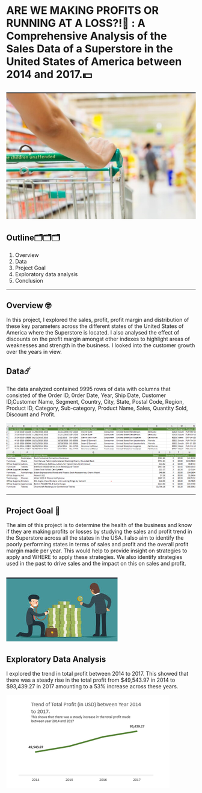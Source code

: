 # ARE WE MAKING PROFITS OR RUNNING AT A LOSS?!🤔 : A Comprehensive Analysis of the Sales Data of a Superstore in the United States of America between 2014 and 2017.💵
![](superstore.png)
---
Outline🗂️🗂️🗂️ 
---
1. Overview
2. Data
3. Project Goal
4. Exploratory data analysis
5. Conclusion
---

Overview 🤓
---
In this project, I explored the sales, profit, profit margin and distribution of these key parameters across the different states of the United States of America where the Superstore is located. I also analysed the effect of discounts on the profit margin amongst other indexes to highlight areas of weaknesses and strength in the business. I looked into the customer growth over the years in view.

Data☄️ 
---
The data analyzed contained 9995 rows of data with columns that consisted of the Order ID, 0rder Date, Year, Ship Date, Customer ID,Customer Name, Segment, Country, City, State, Postal Code, Region, Product ID, Category, Sub-category, Product Name, Sales, Quantity Sold, Discount and Profit.

![](data_1.png)
![](data_2.png)

---

Project Goal 🥅
---
The aim of this project is to determine the health of the business and know if they are making profits or losses by studying the sales and profit trend in the Superstore across all the states in the USA. I also aim to identify the poorly performing states in terms of sales and profit and the overall profit margin made per year. This would help to provide insight on strategies to apply and WHERE to apply these strategies. We also identify strategies used in the past to drive sales and the impact on this on sales and profit.

![](business_health.png)
---


Exploratory Data Analysis
---
I explored the trend in total profit between 2014 to 2017. This showed that there was a steady rise in the total profit from $49,543.97 in 2014 to $93,439.27 in 2017 amounting to a 53% increase across these years.


![](profit_14.png)


